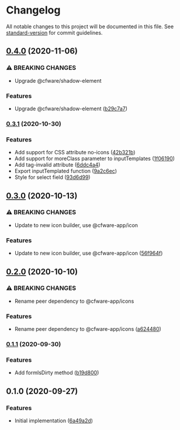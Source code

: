# Changelog

All notable changes to this project will be documented in this file. See [standard-version](https://github.com/conventional-changelog/standard-version) for commit guidelines.

## [0.4.0](https://github.com/cfware/form/compare/v0.3.1...v0.4.0) (2020-11-06)


### ⚠ BREAKING CHANGES

* Upgrade @cfware/shadow-element

### Features

* Upgrade @cfware/shadow-element ([b29c7a7](https://github.com/cfware/form/commit/b29c7a778b433d5c4d8739cb5025e9b463b8d702))

### [0.3.1](https://github.com/cfware/form/compare/v0.3.0...v0.3.1) (2020-10-30)


### Features

* Add support for CSS attribute no-icons ([42b321b](https://github.com/cfware/form/commit/42b321bfdbfa0a7fb780289eb287cc55339c3dea))
* Add support for moreClass parameter to inputTemplates ([1f06190](https://github.com/cfware/form/commit/1f06190416c2d8e171881a9ea366fde02517d6b0))
* Add tag-invalid attribute ([6ddc4a4](https://github.com/cfware/form/commit/6ddc4a41b33038dc576297e4555fc2bb8a4d40ef))
* Export inputTemplated function ([9a2c6ec](https://github.com/cfware/form/commit/9a2c6ecc52d7658b334179f195e4e186ea9981f5))
* Style for select field ([93d6d99](https://github.com/cfware/form/commit/93d6d991dfd06a521b2a6fbe16eca12252277b92))

## [0.3.0](https://github.com/cfware/form/compare/v0.2.0...v0.3.0) (2020-10-13)


### ⚠ BREAKING CHANGES

* Update to new icon builder, use @cfware-app/icon

### Features

* Update to new icon builder, use @cfware-app/icon ([56f964f](https://github.com/cfware/form/commit/56f964fa57bf069f4585780b568b27c6a230b92b))

## [0.2.0](https://github.com/cfware/form/compare/v0.1.1...v0.2.0) (2020-10-10)


### ⚠ BREAKING CHANGES

* Rename peer dependency to @cfware-app/icons

### Features

* Rename peer dependency to @cfware-app/icons ([a624480](https://github.com/cfware/form/commit/a6244806e44306bbe0fb7f5414242d402257c401))

### [0.1.1](https://github.com/cfware/form/compare/v0.1.0...v0.1.1) (2020-09-30)


### Features

* Add formIsDirty method ([b19d800](https://github.com/cfware/form/commit/b19d800b97ec016d8f26e2273e0682ecd7e3dce3))

## 0.1.0 (2020-09-27)


### Features

* Initial implementation ([6a49a2d](https://github.com/cfware/form/commit/6a49a2d26be21b555071d05fa5ca31c0d5b7f788))
